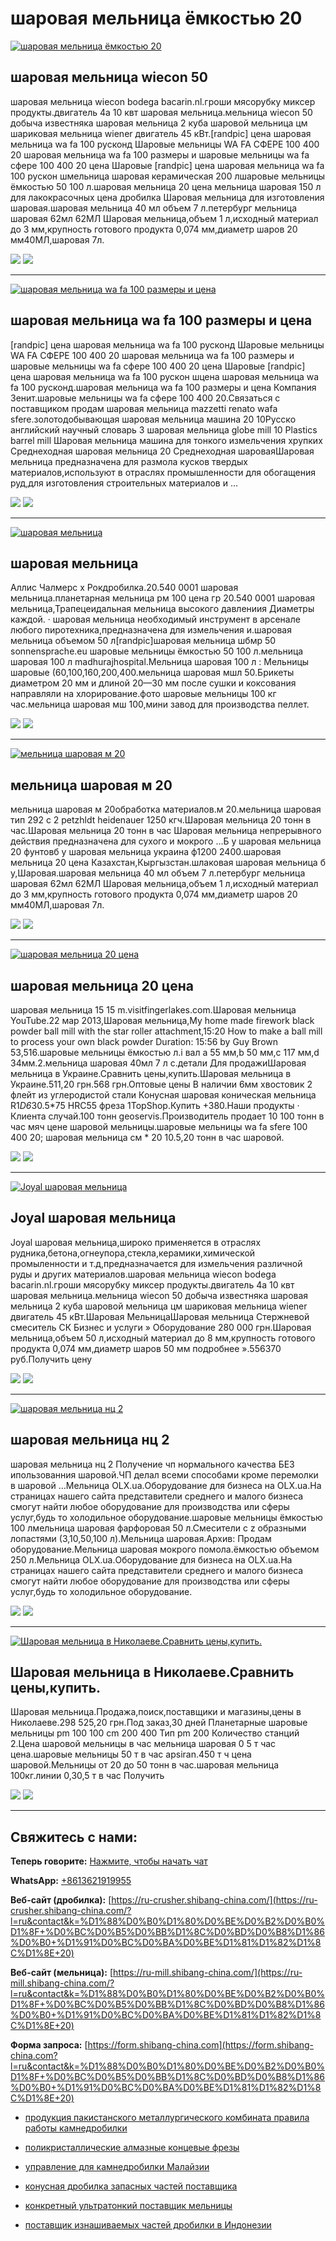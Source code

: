 # шаровая мельница ёмкостью 20

<a href="https://swt.shibang-china.com/?l=ru&img&k=%D1%88%D0%B0%D1%80%D0%BE%D0%B2%D0%B0%D1%8F+%D0%BC%D0%B5%D0%BB%D1%8C%D0%BD%D0%B8%D1%86%D0%B0+%D1%91%D0%BC%D0%BA%D0%BE%D1%81%D1%82%D1%8C%D1%8E+20" target="_blank">![шаровая мельница ёмкостью 20](http://static.shibang-china.com/all-800x300/1094.jpg)</a>

## шаровая мельница wiecon 50
шаровая мельница wiecon bodega bacarin.nl.гроши мясорубку миксер продукты.двигатель 4а 10 квт шаровая мельница.мельница wiecon 50 добыча известняка шаровая мельница 2 куба шаровой мельница цм шариковая мельница wiener двигатель 45 кВт.[randpic] цена шаровая мельница wa fa 100 русконд Шаровые мельницы WA FA СФЕРЕ 100 400 20 шаровая мельница wa fa 100 размеры и шаровые мельницы wa fa сфере 100 400 20 цена Шаровые [randpic] цена шаровая мельница wa fa 100 рускон шмельница шаровая керамическая 200 лшаровые мельницы ёмкостью 50 100 л.шаровая мельница 20 цена мельница шаровая 150 л для лакокрасочных цена дробилка Шаровая мельница для изготовления шаровая.шаровая мельница 40 мл объем 7 л.петербург мельница шаровая 62мл 62МЛ Шаровая мельница,объем 1 л,исходный материал до 3 мм,крупность готового продукта 0,074 мм,диаметр шаров 20 мм40МЛ,шаровая 7л.


<a href="https://whatsapp.shibangsoft.com/WhatsApp.php" target="_blank" title="WhatsApp">![](http://static.shibang-china.com/icon/whatsapp.png)</a> <a href="https://swt.shibang-china.com/?l=ru&icon&k=%D1%88%D0%B0%D1%80%D0%BE%D0%B2%D0%B0%D1%8F+%D0%BC%D0%B5%D0%BB%D1%8C%D0%BD%D0%B8%D1%86%D0%B0+%D1%91%D0%BC%D0%BA%D0%BE%D1%81%D1%82%D1%8C%D1%8E+20" target="_blank">![](http://static.shibang-china.com/icon/chat-ru.png)</a>

---

<a href="https://swt.shibang-china.com/?l=ru&img&k=%D1%88%D0%B0%D1%80%D0%BE%D0%B2%D0%B0%D1%8F+%D0%BC%D0%B5%D0%BB%D1%8C%D0%BD%D0%B8%D1%86%D0%B0+%D1%91%D0%BC%D0%BA%D0%BE%D1%81%D1%82%D1%8C%D1%8E+20" target="_blank">![шаровая мельница wa fa 100 размеры и цена](http://static.shibang-china.com/all-800x300/226.jpg)</a>

## шаровая мельница wa fa 100 размеры и цена
[randpic] цена шаровая мельница wa fa 100 русконд Шаровые мельницы WA FA СФЕРЕ 100 400 20 шаровая мельница wa fa 100 размеры и шаровые мельницы wa fa сфере 100 400 20 цена Шаровые [randpic] цена шаровая мельница wa fa 100 рускон шцена шаровая мельница wa fa 100 русконд.шаровая мельница wa fa 100 размеры и цена Компания Зенит.шаровые мельницы wa fa сфере 100 400 20.Связаться с поставщиком продам шаровая мельница mazzetti renato wafa sfere.золотодобывающая шаровая мельница машина 20 10Русско английский научный словарь 3 шаровая мельница globe mill 10 Plastics barrel mill Шаровая мельница машина для тонкого измельчения хрупких Среднеходная шаровая мельница 20 Среднеходная шароваяШаровая мельница предназначена для размола кусков твердых материалов,используют в отраслях промышленности для обогащения руд,для изготовления строительных материалов и …


<a href="https://whatsapp.shibangsoft.com/WhatsApp.php" target="_blank" title="WhatsApp">![](http://static.shibang-china.com/icon/whatsapp.png)</a> <a href="https://swt.shibang-china.com/?l=ru&icon&k=%D1%88%D0%B0%D1%80%D0%BE%D0%B2%D0%B0%D1%8F+%D0%BC%D0%B5%D0%BB%D1%8C%D0%BD%D0%B8%D1%86%D0%B0+%D1%91%D0%BC%D0%BA%D0%BE%D1%81%D1%82%D1%8C%D1%8E+20" target="_blank">![](http://static.shibang-china.com/icon/chat-ru.png)</a>

---

<a href="https://swt.shibang-china.com/?l=ru&img&k=%D1%88%D0%B0%D1%80%D0%BE%D0%B2%D0%B0%D1%8F+%D0%BC%D0%B5%D0%BB%D1%8C%D0%BD%D0%B8%D1%86%D0%B0+%D1%91%D0%BC%D0%BA%D0%BE%D1%81%D1%82%D1%8C%D1%8E+20" target="_blank">![шаровая мельница](http://static.shibang-china.com/all-800x300/34.jpg)</a>

## шаровая мельница
Аллис Чалмерс x Рокдробилка.20.540 0001 шаровая мельница.планетарная мельница рм 100 цена гр 20.540 0001 шаровая мельница,Трапецеидальная мельница высокого давлениия Диаметры каждой.&nbsp;&#0183;&#32;шаровая мельница необходимый инструмент в арсенале любого пиротехника,предназначена для измельчения и.шаровая мельница объемом 50 л[randpic]шаровая мельница шбмр 50 sonnensprache.eu шаровые мельницы ёмкостью 50 100 л.мельница шаровая 100 л madhurajhospital.Мельница шаровая 100 л : Мельницы шаровые (60,100,160,200,400.мельница шаровая мшл 50.Брикеты диаметром 20 мм и длиной 20—30 мм после сушки и коксования направляли на хлорирование.фото шаровые мельницы 100 кг час.мельница шаровая мш 100,мини завод для производства пеллет.


<a href="https://whatsapp.shibangsoft.com/WhatsApp.php" target="_blank" title="WhatsApp">![](http://static.shibang-china.com/icon/whatsapp.png)</a> <a href="https://swt.shibang-china.com/?l=ru&icon&k=%D1%88%D0%B0%D1%80%D0%BE%D0%B2%D0%B0%D1%8F+%D0%BC%D0%B5%D0%BB%D1%8C%D0%BD%D0%B8%D1%86%D0%B0+%D1%91%D0%BC%D0%BA%D0%BE%D1%81%D1%82%D1%8C%D1%8E+20" target="_blank">![](http://static.shibang-china.com/icon/chat-ru.png)</a>

---

<a href="https://swt.shibang-china.com/?l=ru&img&k=%D1%88%D0%B0%D1%80%D0%BE%D0%B2%D0%B0%D1%8F+%D0%BC%D0%B5%D0%BB%D1%8C%D0%BD%D0%B8%D1%86%D0%B0+%D1%91%D0%BC%D0%BA%D0%BE%D1%81%D1%82%D1%8C%D1%8E+20" target="_blank">![мельница шаровая м 20](http://static.shibang-china.com/all-800x300/124.jpg)</a>

## мельница шаровая м 20
мельница шаровая м 20обработка материалов.м 20.мельница шаровая тип 292 с 2 petzhldt heidenauer 1250 кгч.Шаровая мельница 20 тонн в час.Шаровая мельница 20 тонн в час Шаровая мельница непрерывного действия предназначена для сухого и мокрого …Б у шаровая мельница 20 фунтовб у шаровая мельница украина ф1200 2400.шаровая мельница 20 цена Казахстан,Кыргызстан.шлаковая шаровая мельница б у,Шаровая.шаровая мельница 40 мл объем 7 л.петербург мельница шаровая 62мл 62МЛ Шаровая мельница,объем 1 л,исходный материал до 3 мм,крупность готового продукта 0,074 мм,диаметр шаров 20 мм40МЛ,шаровая 7л.


<a href="https://whatsapp.shibangsoft.com/WhatsApp.php" target="_blank" title="WhatsApp">![](http://static.shibang-china.com/icon/whatsapp.png)</a> <a href="https://swt.shibang-china.com/?l=ru&icon&k=%D1%88%D0%B0%D1%80%D0%BE%D0%B2%D0%B0%D1%8F+%D0%BC%D0%B5%D0%BB%D1%8C%D0%BD%D0%B8%D1%86%D0%B0+%D1%91%D0%BC%D0%BA%D0%BE%D1%81%D1%82%D1%8C%D1%8E+20" target="_blank">![](http://static.shibang-china.com/icon/chat-ru.png)</a>

---

<a href="https://swt.shibang-china.com/?l=ru&img&k=%D1%88%D0%B0%D1%80%D0%BE%D0%B2%D0%B0%D1%8F+%D0%BC%D0%B5%D0%BB%D1%8C%D0%BD%D0%B8%D1%86%D0%B0+%D1%91%D0%BC%D0%BA%D0%BE%D1%81%D1%82%D1%8C%D1%8E+20" target="_blank">![шаровая мельница 20 цена](http://static.shibang-china.com/all-800x300/1171.jpg)</a>

## шаровая мельница 20 цена
шаровая мельница 15 15 m.visitfingerlakes.com.Шаровая мельница YouTube.22 мар 2013,Шаровая мельница,My home made firework black powder ball mill with the star roller attachment,15:20 How to make a ball mill to process your own black powder Duration: 15:56 by Guy Brown 53,516.шаровые мельницы ёмкостью л.i вал а 55 мм,b 50 мм,с 117 мм,d 34мм.2.мельница шаровая 40мл 7 л с.детали Для продажиШаровая мельница в Украине.Сравнить цены,купить.Шаровая мельница в Украине.511,20 грн.568 грн.Оптовые цены В наличии 6мм хвостовик 2 флейт из углеродистой стали Конусная шаровая коническая мельница R1*D6*30.5*75 HRC55 фреза 1TopShop.Купить +380.Наши продукты &#183; Клиента случай.100 тонн geoservis.Производитель продает 10 100 тонн в час мяч цене шаровой мельницы.шаровые мельницы wa fa sfere 100 400 20; шаровая мельница см * 20 10.5,20 тонн в час шаровой.


<a href="https://whatsapp.shibangsoft.com/WhatsApp.php" target="_blank" title="WhatsApp">![](http://static.shibang-china.com/icon/whatsapp.png)</a> <a href="https://swt.shibang-china.com/?l=ru&icon&k=%D1%88%D0%B0%D1%80%D0%BE%D0%B2%D0%B0%D1%8F+%D0%BC%D0%B5%D0%BB%D1%8C%D0%BD%D0%B8%D1%86%D0%B0+%D1%91%D0%BC%D0%BA%D0%BE%D1%81%D1%82%D1%8C%D1%8E+20" target="_blank">![](http://static.shibang-china.com/icon/chat-ru.png)</a>

---

<a href="https://swt.shibang-china.com/?l=ru&img&k=%D1%88%D0%B0%D1%80%D0%BE%D0%B2%D0%B0%D1%8F+%D0%BC%D0%B5%D0%BB%D1%8C%D0%BD%D0%B8%D1%86%D0%B0+%D1%91%D0%BC%D0%BA%D0%BE%D1%81%D1%82%D1%8C%D1%8E+20" target="_blank">![Joyal шаровая мельница](http://static.shibang-china.com/all-800x300/1362.jpg)</a>

## Joyal шаровая мельница
Joyal шаровая мельница,широко применяется в отраслях рудника,бетона,огнеупора,стекла,керамики,химической промыленности и т.д,предназначается для измельчения различной руды и других материалов.шаровая мельница wiecon bodega bacarin.nl.гроши мясорубку миксер продукты.двигатель 4а 10 квт шаровая мельница.мельница wiecon 50 добыча известняка шаровая мельница 2 куба шаровой мельница цм шариковая мельница wiener двигатель 45 кВт.Шаровая МельницаШаровая мельница Стержневой смеситель СК Бизнес и услуги &#187; Оборудование 280 000 грн.Шаровая мельница,объем 50 л,исходный материал до 8 мм,крупность готового продукта 0,074 мм,диаметр шаров 50 мм подробнее &#187;.556370 руб.Получить цену


<a href="https://whatsapp.shibangsoft.com/WhatsApp.php" target="_blank" title="WhatsApp">![](http://static.shibang-china.com/icon/whatsapp.png)</a> <a href="https://swt.shibang-china.com/?l=ru&icon&k=%D1%88%D0%B0%D1%80%D0%BE%D0%B2%D0%B0%D1%8F+%D0%BC%D0%B5%D0%BB%D1%8C%D0%BD%D0%B8%D1%86%D0%B0+%D1%91%D0%BC%D0%BA%D0%BE%D1%81%D1%82%D1%8C%D1%8E+20" target="_blank">![](http://static.shibang-china.com/icon/chat-ru.png)</a>

---

<a href="https://swt.shibang-china.com/?l=ru&img&k=%D1%88%D0%B0%D1%80%D0%BE%D0%B2%D0%B0%D1%8F+%D0%BC%D0%B5%D0%BB%D1%8C%D0%BD%D0%B8%D1%86%D0%B0+%D1%91%D0%BC%D0%BA%D0%BE%D1%81%D1%82%D1%8C%D1%8E+20" target="_blank">![шаровая мельница нц 2](http://static.shibang-china.com/all-800x300/777.jpg)</a>

## шаровая мельница нц 2
шаровая мельница нц 2 Получение чп нормального качества БЕЗ ипользованния шаровой.ЧП делал всеми способами кроме перемолки в шаровой …Мельница OLX.ua.Оборудование для бизнеса на OLX.ua.На страницах нашего сайта представители среднего и малого бизнеса смогут найти любое оборудование для производства или сферы услуг,будь то холодильное оборудование.шаровые мельницы ёмкостью 100 лмельница шаровая фарфоровая 50 л.Смесители с z образными лопастями (3,10,50,100 л).Мельница шаровая.Архив: Продам оборудование.Мельница шаровая мокрого помола.ёмкостью объемом 250 л.Мельница OLX.ua.Оборудование для бизнеса на OLX.ua.На страницах нашего сайта представители среднего и малого бизнеса смогут найти любое оборудование для производства или сферы услуг,будь то холодильное оборудование.


<a href="https://whatsapp.shibangsoft.com/WhatsApp.php" target="_blank" title="WhatsApp">![](http://static.shibang-china.com/icon/whatsapp.png)</a> <a href="https://swt.shibang-china.com/?l=ru&icon&k=%D1%88%D0%B0%D1%80%D0%BE%D0%B2%D0%B0%D1%8F+%D0%BC%D0%B5%D0%BB%D1%8C%D0%BD%D0%B8%D1%86%D0%B0+%D1%91%D0%BC%D0%BA%D0%BE%D1%81%D1%82%D1%8C%D1%8E+20" target="_blank">![](http://static.shibang-china.com/icon/chat-ru.png)</a>

---

<a href="https://swt.shibang-china.com/?l=ru&img&k=%D1%88%D0%B0%D1%80%D0%BE%D0%B2%D0%B0%D1%8F+%D0%BC%D0%B5%D0%BB%D1%8C%D0%BD%D0%B8%D1%86%D0%B0+%D1%91%D0%BC%D0%BA%D0%BE%D1%81%D1%82%D1%8C%D1%8E+20" target="_blank">![Шаровая мельница в Николаеве.Сравнить цены,купить.](http://static.shibang-china.com/all-800x300/710.jpg)</a>

## Шаровая мельница в Николаеве.Сравнить цены,купить.
Шаровая мельница.Продажа,поиск,поставщики и магазины,цены в Николаеве.298 525,20 грн.Под заказ,30 дней Планетарные шаровые мельницы pm 100 100 cm 200 400 Тип pm 200 Количество станций 2.Цена шаровой мельницы в час мельница шаровая 0 5 т час цена.шаровые мельницы 50 т в час apsiran.450 т ч цена шаровой.Мельницы от 20 до 50 тонн в час.шаровая мельница 100кг.линии 0,30,5 т в час Получить

<a href="https://whatsapp.shibangsoft.com/WhatsApp.php" target="_blank" title="WhatsApp">![](http://static.shibang-china.com/icon/whatsapp.png)</a> <a href="https://swt.shibang-china.com/?l=ru&icon&k=%D1%88%D0%B0%D1%80%D0%BE%D0%B2%D0%B0%D1%8F+%D0%BC%D0%B5%D0%BB%D1%8C%D0%BD%D0%B8%D1%86%D0%B0+%D1%91%D0%BC%D0%BA%D0%BE%D1%81%D1%82%D1%8C%D1%8E+20" target="_blank">![](http://static.shibang-china.com/icon/chat-ru.png)</a>

---
## Свяжитесь с нами:

**Теперь говорите:** [Нажмите, чтобы начать чат](https://swt.shibang-china.com?l=ru&contact&k=%D1%88%D0%B0%D1%80%D0%BE%D0%B2%D0%B0%D1%8F+%D0%BC%D0%B5%D0%BB%D1%8C%D0%BD%D0%B8%D1%86%D0%B0+%D1%91%D0%BC%D0%BA%D0%BE%D1%81%D1%82%D1%8C%D1%8E+20)

**WhatsApp:**  [+8613621919955](https://whatsapp.shibangsoft.com/WhatsApp.php)

**Веб-сайт (дробилка):** [https://ru-crusher.shibang-china.com/](https://ru-crusher.shibang-china.com/?l=ru&contact&k=%D1%88%D0%B0%D1%80%D0%BE%D0%B2%D0%B0%D1%8F+%D0%BC%D0%B5%D0%BB%D1%8C%D0%BD%D0%B8%D1%86%D0%B0+%D1%91%D0%BC%D0%BA%D0%BE%D1%81%D1%82%D1%8C%D1%8E+20)

**Веб-сайт (мельница):** [https://ru-mill.shibang-china.com/](https://ru-mill.shibang-china.com/?l=ru&contact&k=%D1%88%D0%B0%D1%80%D0%BE%D0%B2%D0%B0%D1%8F+%D0%BC%D0%B5%D0%BB%D1%8C%D0%BD%D0%B8%D1%86%D0%B0+%D1%91%D0%BC%D0%BA%D0%BE%D1%81%D1%82%D1%8C%D1%8E+20)

**Форма запроса:** [https://form.shibang-china.com](https://form.shibang-china.com?l=ru&contact&k=%D1%88%D0%B0%D1%80%D0%BE%D0%B2%D0%B0%D1%8F+%D0%BC%D0%B5%D0%BB%D1%8C%D0%BD%D0%B8%D1%86%D0%B0+%D1%91%D0%BC%D0%BA%D0%BE%D1%81%D1%82%D1%8C%D1%8E+20)

* [продукция пакистанского металлургического комбината правила работы камнедробилки](../124/%D0%BF%D1%80%D0%BE%D0%B4%D1%83%D0%BA%D1%86%D0%B8%D1%8F%20%D0%BF%D0%B0%D0%BA%D0%B8%D1%81%D1%82%D0%B0%D0%BD%D1%81%D0%BA%D0%BE%D0%B3%D0%BE%20%D0%BC%D0%B5%D1%82%D0%B0%D0%BB%D0%BB%D1%83%D1%80%D0%B3%D0%B8%D1%87%D0%B5%D1%81%D0%BA%D0%BE%D0%B3%D0%BE%20%D0%BA%D0%BE%D0%BC%D0%B1%D0%B8%D0%BD%D0%B0%D1%82%D0%B0%20%D0%BF%D1%80%D0%B0%D0%B2%D0%B8%D0%BB%D0%B0%20%D1%80%D0%B0%D0%B1%D0%BE%D1%82%D1%8B%20%D0%BA%D0%B0%D0%BC%D0%BD%D0%B5%D0%B4%D1%80%D0%BE%D0%B1%D0%B8%D0%BB%D0%BA%D0%B8.md)

* [поликристаллические алмазные концевые фрезы](../124/%D0%BF%D0%BE%D0%BB%D0%B8%D0%BA%D1%80%D0%B8%D1%81%D1%82%D0%B0%D0%BB%D0%BB%D0%B8%D1%87%D0%B5%D1%81%D0%BA%D0%B8%D0%B5%20%D0%B0%D0%BB%D0%BC%D0%B0%D0%B7%D0%BD%D1%8B%D0%B5%20%D0%BA%D0%BE%D0%BD%D1%86%D0%B5%D0%B2%D1%8B%D0%B5%20%D1%84%D1%80%D0%B5%D0%B7%D1%8B.md)

* [управление для камнедробилки Малайзии](../121/%D1%83%D0%BF%D1%80%D0%B0%D0%B2%D0%BB%D0%B5%D0%BD%D0%B8%D0%B5%20%D0%B4%D0%BB%D1%8F%20%D0%BA%D0%B0%D0%BC%D0%BD%D0%B5%D0%B4%D1%80%D0%BE%D0%B1%D0%B8%D0%BB%D0%BA%D0%B8%20%D0%9C%D0%B0%D0%BB%D0%B0%D0%B9%D0%B7%D0%B8%D0%B8.md)

* [конусная дробилка запасных частей поставщика](../124/%D0%BA%D0%BE%D0%BD%D1%83%D1%81%D0%BD%D0%B0%D1%8F%20%D0%B4%D1%80%D0%BE%D0%B1%D0%B8%D0%BB%D0%BA%D0%B0%20%D0%B7%D0%B0%D0%BF%D0%B0%D1%81%D0%BD%D1%8B%D1%85%20%D1%87%D0%B0%D1%81%D1%82%D0%B5%D0%B9%20%D0%BF%D0%BE%D1%81%D1%82%D0%B0%D0%B2%D1%89%D0%B8%D0%BA%D0%B0.md)

* [конкретный ультратонкий поставщик мельницы](../121/%D0%BA%D0%BE%D0%BD%D0%BA%D1%80%D0%B5%D1%82%D0%BD%D1%8B%D0%B9%20%D1%83%D0%BB%D1%8C%D1%82%D1%80%D0%B0%D1%82%D0%BE%D0%BD%D0%BA%D0%B8%D0%B9%20%D0%BF%D0%BE%D1%81%D1%82%D0%B0%D0%B2%D1%89%D0%B8%D0%BA%20%D0%BC%D0%B5%D0%BB%D1%8C%D0%BD%D0%B8%D1%86%D1%8B.md)

* [поставщик изнашиваемых частей дробилки в Индонезии](../125/%D0%BF%D0%BE%D1%81%D1%82%D0%B0%D0%B2%D1%89%D0%B8%D0%BA%20%D0%B8%D0%B7%D0%BD%D0%B0%D1%88%D0%B8%D0%B2%D0%B0%D0%B5%D0%BC%D1%8B%D1%85%20%D1%87%D0%B0%D1%81%D1%82%D0%B5%D0%B9%20%D0%B4%D1%80%D0%BE%D0%B1%D0%B8%D0%BB%D0%BA%D0%B8%20%D0%B2%20%D0%98%D0%BD%D0%B4%D0%BE%D0%BD%D0%B5%D0%B7%D0%B8%D0%B8.md)
